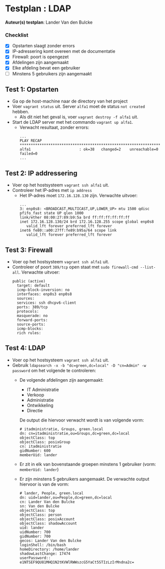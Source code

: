 # Testplan : LDAP

**Auteur(s) testplan**: Lander Van den Bulcke

### Checklist

- [x] Opstarten slaagt zonder errors
- [x] IP-adressering komt overeen met de documentatie
- [x] Firewall: poort is opengezet
- [x] Afdelingen zijn aangemaakt
- [x] Elke afdeling bevat een gebruiker
- [ ] Minstens 5 gebruikers zijn aangemaakt

## Test 1: Opstarten

- Ga op de host-machine naar de directory van het project
- Voer `vagrant status` uit. Server `alfa1` moet de status `not created` hebben.
  - Als dit niet het geval is, voer `vagrant destroy -f alfa1` uit.
- Start de LDAP server met het commando `vagrant up alfa1`.
  - Verwacht resultaat, zonder errors:
    ```
    ...
    PLAY RECAP *********************************************************************
    alfa1                      : ok=38   changed=2    unreachable=0    failed=0
    ...
    ```

## Test 2: IP addressering

- Voer op het hostsysteem `vagrant ssh alfa1` uit.
- Controleer het IP-adres met `ip address`
  - Het IP-adres moet `172.16.128.130` zijn. Verwachte uitvoer:
    ```
    ...
    3: enp0s8: <BROADCAST,MULTICAST,UP,LOWER_UP> mtu 1500 qdisc pfifo_fast state UP qlen 1000
    link/ether 08:00:27:89:b9:5a brd ff:ff:ff:ff:ff:ff
    inet 172.16.128.130/24 brd 172.16.128.255 scope global enp0s8
       valid_lft forever preferred_lft forever
    inet6 fe80::a00:27ff:fe89:b95a/64 scope link
       valid_lft forever preferred_lft forever
    ``` 

## Test 3: Firewall

- Voer op het hostsysteem `vagrant ssh alfa1` uit.
- Controleer of poort `389/tcp` open staat met `sudo firewall-cmd --list-all`. Verwachte uitvoer:
  ```
  public (active)
    target: default
    icmp-block-inversion: no
    interfaces: enp0s3 enp0s8
    sources:
    services: ssh dhcpv6-client
    ports: 389/tcp
    protocols:
    masquerade: no
    forward-ports:
    source-ports:
    icmp-blocks:
    rich rules:
  ```

## Test 4: LDAP

- Voer op het hostsysteem `vagrant ssh alfa1` uit.
- Gebruik `ldapsearch -x -b "dc=green,dc=local" -D "cn=Admin" -w password` om het volgende te controleren:
  - De volgende afdelingen zijn aangemaakt:
    - IT Administratie
    - Verkoop
    - Administratie
    - Ontwikkeling
    - Directie
    
    De output die hiervoor verwacht wordt is van volgende vorm:
    ```
    # itadministratie, Groups, green.local
    dn: cn=itadministratie,ou=Groups,dc=green,dc=local
    objectClass: top
    objectClass: posixGroup
    cn: itadministratie
    gidNumber: 600
    memberUid: lander
    ```
  - Er zit in elk van bovenstaande groepen minstens 1 gebruiker (vorm: `memberUid: lander`)
  - Er zijn minstens 5 gebruikers aangemaakt. De verwachte output hiervoor is van de vorm:
    ```
    # lander, People, green.local
    dn: uid=lander,ou=People,dc=green,dc=local
    cn: Lander Van den Bulcke
    sn: Van den Bulcke
    objectClass: top
    objectClass: person
    objectClass: posixAccount
    objectClass: shadowAccount
    uid: lander
    uidNumber: 700
    gidNumber: 700
    gecos: Lander Van den Bulcke
    loginShell: /bin/bash
    homeDirectory: /home/lander
    shadowLastChange: 17474
    userPassword:: e1NTSEF9QU81MHQ1N2tKVWlRWWszcG5YaCt5STIzLzIrMndna2c=
    ```

